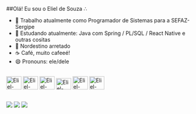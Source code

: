 ##Olá! Eu sou o Eliel de Souza ∴

- 🔭 Trabalho atualmente como Programador de Sistemas para a SEFAZ-Sergipe
- 🌱 Estudando atualmente: Java com Spring / PL/SQL / React Native e outras cositas 
- 🌽 Nordestino arretado
- ☕ Café, muito cafeeé!
- 😄 Pronouns: ele/dele


<!-- <div align="center">
  <a href="https://github.com/elieelsouza">
  <img height="165em" src="https://github-readme-stats.vercel.app/api?username=elieelsouza&show_icons=true&theme=dark&include_all_commits=true&count_private=true"/>
  <img height="165em" src="https://github-readme-stats.vercel.app/api/top-langs/?username=elieelsouza&layout=compact&langs_count=7&theme=dark"/>
</div> -->
<div style="display: inline_block"><br>
  <img algin="center" alt="Eliel-java" height="35" width="40" src="https://cdn.jsdelivr.net/gh/devicons/devicon/icons/java/java-original.svg" />
  <img algin="center" alt="Eliel-spring" height="35" width="40" src="https://cdn.jsdelivr.net/gh/devicons/devicon/icons/spring/spring-original-wordmark.svg" />
  <img algin="center" alt="Eliel-oracle" height="35" width="40" src="https://cdn.jsdelivr.net/gh/devicons/devicon/icons/oracle/oracle-original.svg" />
  <img algin="center" alt="Eliel-python" height="30" width="40" src="https://cdn.jsdelivr.net/gh/devicons/devicon/icons/python/python-original.svg" />
  <img algin="center" alt="Eliel-flask" height="35" width="40" src="https://cdn.jsdelivr.net/gh/devicons/devicon/icons/flask/flask-original-wordmark.svg" /> 
  <img algin="center" alt="Eliel-react" height="35" width="40" src="https://cdn.jsdelivr.net/gh/devicons/devicon/icons/react/react-original.svg" />  
</div>

  ##

<div>
  <a href="https://instagram.com/elieelsouza" target="_blank"><img src="https://img.shields.io/badge/-Instagram-%23E4405F?style=for-the-badge&logo=instagram&logoColor=white"></a>
  <a href = "mailto:eliel.santos.acad@gmail.com"><img src="https://img.shields.io/badge/-Gmail-%23333?style=for-the-badge&logo=gmail&logoColor=white" target="_blank"></a>
  <a href="https://www.linkedin.com/in/eliel-de-souza-santos-684b87182/" target="_blank"><img src="https://img.shields.io/badge/-LinkedIn-%230077B5?style=for-the-badge&logo=linkedin&logoColor=white" target="_blank"></a> 
</div>
